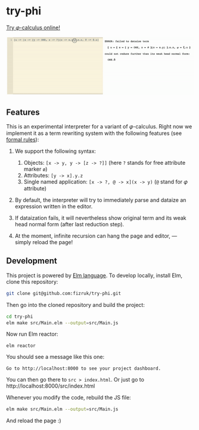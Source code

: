 # try-phi

[Try 𝜑-calculus online!](https://fizruk.github.io/try-phi/)

![Demo](images/demo.gif)

## Features

This is an experimental interpreter for a variant of 𝜑-calculus.
Right now we implement it as a term rewriting system with the following features (see [formal rules](images/untyped-calculus-rules.png)):

1. We support the following syntax:

    1. Objects: `[x -> y, y -> [z -> ?]]` (here `?` stands for free attribute marker `ø`)
    2. Attributes: `[y -> x].y.z`
    3. Single named application: `[x -> ?, @ -> x](x -> y)` (`@` stand for 𝜑 attribute)

2. By default, the interpreter will try to immediately parse and dataize an expression written in the editor.

3. If dataization fails, it will nevertheless show original term and its weak head normal form (after last reduction step).

4. At the moment, infinite recursion can hang the page and editor, — simply reload the page!

## Development

This project is powered by [Elm language](https://elm-lang.org).
To develop locally, install Elm, clone this repository:

```sh
git clone git@github.com:fizruk/try-phi.git
```

Then go into the cloned repository and build the project:

```sh
cd try-phi
elm make src/Main.elm --output=src/Main.js
```

Now run Elm reactor:

```
elm reactor
```

You should see a message like this one:

```
Go to http://localhost:8000 to see your project dashboard.
```

You can then go there to `src > index.html`.
Or just go to http://localhost:8000/src/index.html

Whenever you modify the code, rebuild the JS file:

```sh
elm make src/Main.elm --output=src/Main.js
```

And reload the page :)

